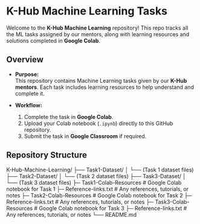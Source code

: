 # K-Hub Machine Learning Tasks

Welcome to the **K-Hub Machine Learning** repository! This repo tracks all the ML tasks assigned by our mentors, along with learning resources and solutions completed in **Google Colab**.

## Overview

- **Purpose:**  
  This repository contains Machine Learning tasks given by our **K-Hub mentors**. Each task includes learning resources to help understand and complete it.

- **Workflow:**  
  1. Complete the task in **Google Colab**.  
  2. Upload your Colab notebook (`.ipynb`) directly to this GitHub repository.  
  3. Submit the task in **Google Classroom** if required.

## Repository Structure
K-Hub-Machine-Learning/
├── Task1-Dataset/
│   └── (Task 1 dataset files)
├── Task2-Dataset/
│   └── (Task 2 dataset files)
├── Task3-Dataset/
│   └── (Task 3 dataset files)
├─ Task1-Colab-Resources  # Google Colab notebook for Task 1
├─ Reference-links.txt   # Any references, tutorials, or notes
├─ Task2-Colab-Resources  # Google Colab notebook for Task 2
├─ Reference-links.txt   # Any references, tutorials, or notes
├─ Task3-Colab-Resources  # Google Colab notebook for Task 3
├─ Reference-links.txt   # Any references, tutorials, or notes
└── README.md


